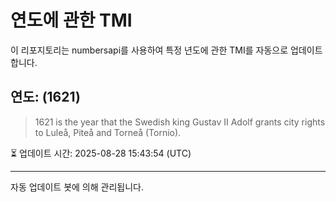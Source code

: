 
# 연도에 관한 TMI

이 리포지토리는 numbersapi를 사용하여 특정 년도에 관한 TMI를 자동으로 업데이트합니다.

## 연도: (1621)
> 1621 is the year that the Swedish king Gustav II Adolf grants city rights to Luleå, Piteå and Torneå (Tornio).

⏳ 업데이트 시간: 2025-08-28 15:43:54 (UTC)

---
자동 업데이트 봇에 의해 관리됩니다.
